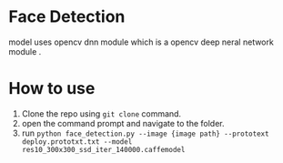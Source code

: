 # Face Detection 
   model uses opencv dnn module which is a opencv deep neral network module .

# How to  use 
   1. Clone the repo using `git clone` command.
   2. open the command prompt and navigate to the folder.
   3. run `python face_detection.py --image {image path} --prototext deploy.prototxt.txt --model res10_300x300_ssd_iter_140000.caffemodel`
